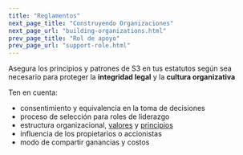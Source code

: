 ```yaml
---
title: "Reglamentos"
next_page_title: "Construyendo Organizaciones"
next_page_url: "building-organizations.html"
prev_page_title: "Rol de apoyo"
prev_page_url: "support-role.html"
---
```



<div class="card summary"><div class="card-body">Asegura los principios y patrones de S3 en tus estatutos según sea necesario para proteger la <strong>integridad legal</strong> y la <strong>cultura organizativa</strong>
</div></div>

Ten en cuenta:

-   consentimiento y equivalencia en la toma de decisiones
-   proceso de selección para roles de liderazgo
-   estructura organizacional, <a href="glossary.html#entry-values" class="glossary-tooltip" data-toggle="tooltip" title="Valores: Principios valorados que guían el comportamiento. No confundir con &quot;valor&quot; (singular) en el contexto de un driver.">valores</a> y <a href="glossary.html#entry-principle" class="glossary-tooltip" data-toggle="tooltip" title="Principio: Una idea básica o regla que guía el comportamiento, o explica o controla cómo algo sucede o funciona.">principios</a>
-   influencia de los propietarios o accionistas
-   modo de compartir ganancias y costos

